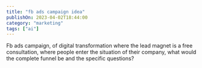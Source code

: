 ```yaml
---
title: "fb ads campaign idea"
publishOn: 2023-04-02T18:44:00
category: "marketing"
tags: ["ai"]
---
```

 
Fb ads campaign, of digital transformation where the lead magnet is a free consultation, where people enter the situation of their company, what would the complete funnel be and the specific questions?


